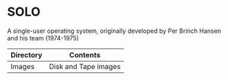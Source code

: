 # SOLO
A single-user operating system, originally developed by Per Brinch Hansen and his team (1974-1975)

|Directory|Contents            |
|---------|--------------------|
|Images   |Disk and Tape images|
